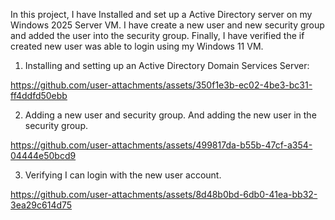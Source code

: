 In this project, I have Installed and set up a Active Directory server on my Windows 2025 Server VM. I have create a new user and new security group and added the user into the security group. Finally, I have verified the if created new user was able to login using my Windows 11 VM.

1) Installing and setting up an Active Directory Domain Services Server:

https://github.com/user-attachments/assets/350f1e3b-ec02-4be3-bc31-ff4ddfd50ebb

2) Adding a new user and security group. And adding the new user in the security group.

https://github.com/user-attachments/assets/499817da-b55b-47cf-a354-04444e50bcd9

3) Verifying I can login with the new user account.

https://github.com/user-attachments/assets/8d48b0bd-6db0-41ea-bb32-3ea29c614d75









